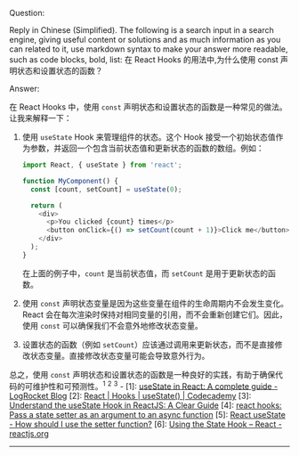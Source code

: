 Question:

Reply in Chinese (Simplified).
The following is a search input in a search engine, giving useful content or solutions and as much information as you can related to it, use markdown syntax to make your answer more readable, such as code blocks, bold, list:
在 React Hooks 的用法中,为什么使用 const 声明状态和设置状态的函数？

Answer:

在 React Hooks 中，使用 `const` 声明状态和设置状态的函数是一种常见的做法。让我来解释一下：

1. 使用 `useState` Hook 来管理组件的状态。这个 Hook 接受一个初始状态值作为参数，并返回一个包含当前状态值和更新状态的函数的数组。例如：
    ```javascript
    import React, { useState } from 'react';

    function MyComponent() {
      const [count, setCount] = useState(0);

      return (
        <div>
          <p>You clicked {count} times</p>
          <button onClick={() => setCount(count + 1)}>Click me</button>
        </div>
      );
    }
    ```
    在上面的例子中，`count` 是当前状态值，而 `setCount` 是用于更新状态的函数。

2. 使用 `const` 声明状态变量是因为这些变量在组件的生命周期内不会发生变化。React 会在每次渲染时保持对相同变量的引用，而不会重新创建它们。因此，使用 `const` 可以确保我们不会意外地修改状态变量。

3. 设置状态的函数（例如 `setCount`）应该通过调用来更新状态，而不是直接修改状态变量。直接修改状态变量可能会导致意外行为。

总之，使用 `const` 声明状态和设置状态的函数是一种良好的实践，有助于确保代码的可维护性和可预测性。<sup>1</sup> <sup>2</sup> <sup>3</sup>
\-
\[1]: [useState in React: A complete guide - LogRocket Blog](https://blog.logrocket.com/guide-usestate-react/)
\[2]: [React | Hooks | useState() | Codecademy](https://www.codecademy.com/resources/docs/react/hooks/useState)
\[3]: [Understand the useState Hook in ReactJS: A Clear Guide](https://www.kodaps.dev/en/blog/react-understand-usestate-hook)
\[4]: [react hooks: Pass a state setter as an argument to an async function](https://stackoverflow.com/questions/70343724/react-hooks-pass-a-state-setter-as-an-argument-to-an-async-function)
\[5]: [React useState - How should I use the setter function?](https://stackoverflow.com/questions/70953827/react-usestate-how-should-i-use-the-setter-function)
\[6]: [Using the State Hook – React - reactjs.org](https://legacy.reactjs.org/docs/hooks-state.html)

<hr/>

